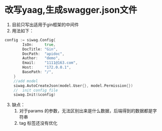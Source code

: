 # 改写yaag,生成swagger.json文件



1. 目前只写出适用于gin框架的中间件
2. 用法如下：
```go
config := siwag.Config{
		IsOn:     true,
		DocTitle: "Gin",
		DocPath:  "apidoc",
		Author:   "demo",
		Email:    "1111@163.com",
		Host:     "172.0.0.1",
		BasePath: "/",
	}
	//add model
	siwag.AutoCreateJson(model.User{}, model.Permission{})
	//	init config file
	siwag.Init(&config)
``` 


3. 缺点： 
    1. 对于params 的参数，无法区别出来是什么数据，后端得到的数据都是字符串
    2. tag 标签还没有优化
